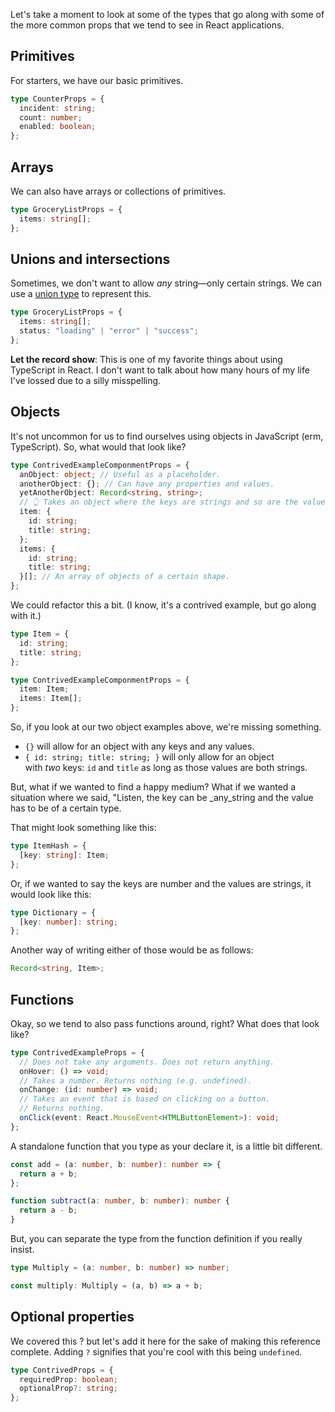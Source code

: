 Let's take a moment to look at some of the types that go along with some of the more common props that we tend to see in React applications.

## Primitives

For starters, we have our basic primitives.

```ts
type CounterProps = {
  incident: string;
  count: number;
  enabled: boolean;
};
```

## Arrays

We can also have arrays or collections of primitives.

```ts
type GroceryListProps = {
  items: string[];
};
```

## Unions and intersections

Sometimes, we don't want to allow *any* string—only certain strings. We can use a [union type](https://www.typescriptlang.org/docs/handbook/unions-and-intersections.html) to represent this.

```ts
type GroceryListProps = {
  items: string[];
  status: "loading" | "error" | "success";
};
```

**Let the record show**: This is one of my favorite things about using TypeScript in React. I don't want to talk about how many hours of my life I've lossed due to a silly misspelling.

## Objects

It's not uncommon for us to find ourselves using objects in JavaScript (erm, TypeScript). So, what would that look like?

```ts
type ContrivedExampleComponmentProps = {
  anObject: object; // Useful as a placeholder.
  anotherObject: {}; // Can have any properties and values.
  yetAnotherObject: Record<string, string>;
  // 👆 Takes an object where the keys are strings and so are the values.
  item: {
    id: string;
    title: string;
  };
  items: {
    id: string;
    title: string;
  }[]; // An array of objects of a certain shape.
};
```

We could refactor this a bit. (I know, it's a contrived example, but go along with it.)

```ts
type Item = {
  id: string;
  title: string;
};

type ContrivedExampleComponmentProps = {
  item: Item;
  items: Item[];
};
```

So, if you look at our two object examples above, we're missing something.

- `{}` will allow for an object with any keys and any values.
- `{ id: string; title: string; }` will only allow for an object with *two* keys: `id` and `title` as long as those values are both strings.

But, what if we wanted to find a happy medium? What if we wanted a situation where we said, "Listen, the key can be _any_string and the value has to be of a certain type.

That might look something like this:

```ts
type ItemHash = {
  [key: string]: Item;
};
```

Or, if we wanted to say the keys are number and the values are strings, it would look like this:

```ts
type Dictionary = {
  [key: number]: string;
};
```

Another way of writing either of those would be as follows:

```ts
Record<string, Item>;
```

## Functions

Okay, so we tend to also pass functions around, right? What does that look like?

```ts
type ContrivedExampleProps = {
  // Does not take any arguments. Does not return anything.
  onHover: () => void;
  // Takes a number. Returns nothing (e.g. undefined).
  onChange: (id: number) => void;
  // Takes an event that is based on clicking on a button.
  // Returns nothing.
  onClick(event: React.MouseEvent<HTMLButtonElement>): void;
};
```

A standalone function that you type as your declare it, is a little bit different.

```ts
const add = (a: number, b: number): number => {
  return a + b;
};

function subtract(a: number, b: number): number {
  return a - b;
}
```

But, you can separate the type from the function definition if you really insist.

```ts
type Multiply = (a: number, b: number) => number;

const multiply: Multiply = (a, b) => a + b;
```

## Optional properties

We covered this ? but let's add it here for the sake of making this reference complete. Adding `?` signifies that you're cool with this being `undefined`.

```ts
type ContrivedProps = {
  requiredProp: boolean;
  optionalProp?: string;
};
```
